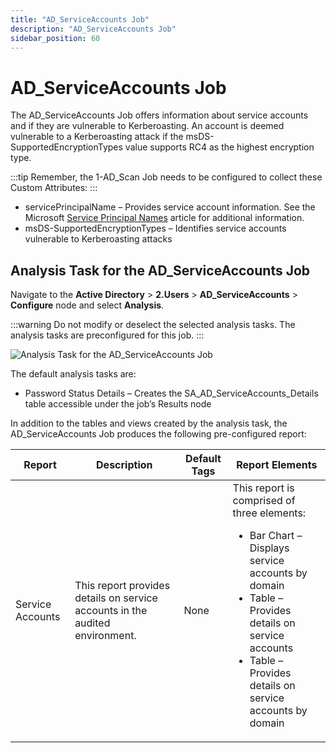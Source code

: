 ```yaml
---
title: "AD_ServiceAccounts Job"
description: "AD_ServiceAccounts Job"
sidebar_position: 60
---
```


# AD_ServiceAccounts Job

The AD_ServiceAccounts Job offers information about service accounts and if they are vulnerable to
Kerberoasting. An account is deemed vulnerable to a Kerberoasting attack if the
msDS-SupportedEncryptionTypes value supports RC4 as the highest encryption type.

:::tip
Remember, the 1-AD_Scan Job needs to be configured to collect these Custom Attributes:
:::


- servicePrincipalName – Provides service account information. See the Microsoft
  [Service Principal Names](https://docs.microsoft.com/en-us/previous-versions/windows/it-pro/windows-2000-server/cc961723(v=technet.10))
  article for additional information.
- msDS-SupportedEncryptionTypes – Identifies service accounts vulnerable to Kerberoasting attacks

## Analysis Task for the AD_ServiceAccounts Job

Navigate to the **Active Directory** > **2.Users** > **AD_ServiceAccounts** > **Configure** node and
select **Analysis**.

:::warning
Do not modify or deselect the selected analysis tasks. The analysis tasks are
preconfigured for this job.
:::


![Analysis Task for the AD_ServiceAccounts Job](/img/product_docs/accessanalyzer/12.0/solutions/activedirectory/users/serviceaccountsanalysis.webp)

The default analysis tasks are:

- Password Status Details – Creates the SA_AD_ServiceAccounts_Details table accessible under the
  job’s Results node

In addition to the tables and views created by the analysis task, the AD_ServiceAccounts Job
produces the following pre-configured report:

| Report           | Description                                                                  | Default Tags | Report Elements                                                                                                                                                                                                                   |
| ---------------- | ---------------------------------------------------------------------------- | ------------ | --------------------------------------------------------------------------------------------------------------------------------------------------------------------------------------------------------------------------------- |
| Service Accounts | This report provides details on service accounts in the audited environment. | None         | This report is comprised of three elements: <ul><li>Bar Chart – Displays service accounts by domain</li><li>Table – Provides details on service accounts</li><li>Table – Provides details on service accounts by domain</li></ul> |

